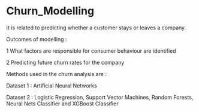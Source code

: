 # Churn_Modelling 

It is related to predicting whether a customer stays or leaves a company.

Outcomes of modelling :

1 What factors are responsible for consumer behaviour are identified

2 Predicting future churn rates for the company

Methods used in the churn analysis are : 

Dataset 1 : Artificial Neural Networks

Dataset 2 : Logistic Regression, Support Vector Machines, Random Forests, Neural Nets Classifier and XGBoost Classifier
